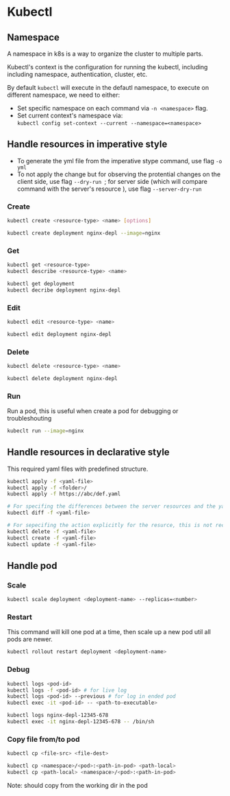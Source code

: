 # Kubectl

## Namespace

A namespace in k8s is a way to organize the cluster to multiple parts.

Kubectl's context is the configuration for running the kubectl, including including namespace, authentication, cluster, etc.

By default `kubectl` will execute in the defautl namespace, to execute on different namespace, we need to either:

- Set specific namespace on each command via `-n <namespace>` flag.
- Set current context's namespace via:  
  `kubectl config set-context --current --namespace=<namespace>`

## Handle resources in imperative style

* To generate the yml file from the imperative stype command, use flag `-o yml`
* To not apply the change but for observing the protential changes on the client side, use flag `--dry-run `; for server side (which will compare command with the server's resource ), use flag `--server-dry-run`

### Create

```sh
kubectl create <resource-type> <name> [options]

kubectl create deployment nginx-depl --image=nginx
```

### Get

```sh
kubectl get <resource-type>
kubectl describe <resource-type> <name>

kubectl get deployment
kubectl decribe deployment nginx-depl
```

### Edit

```sh
kubectl edit <resource-type> <name>

kubectl edit deployment nginx-depl
```

### Delete

```sh
kubectl delete <resource-type> <name>

kubectl delete deployment nginx-depl
```

### Run

Run a pod, this is useful when create a pod for debugging or troubleshouting

```sh
kubeclt run --image=nginx
```

## Handle resources in declarative style

This required yaml files with predefined structure.

```sh
kubectl apply -f <yaml-file>
kubectl apply -f <folder>/
kubectl apply -f https://abc/def.yaml

# For specifing the differences between the server resources and the yaml file 
kubectl diff -f <yaml-file>

# For sepecifing the action explicitly for the resurce, this is not recommended for automation
kubectl delete -f <yaml-file>
kubectl create -f <yaml-file>
kubectl update -f <yaml-file>
```

## Handle pod

### Scale

```sh
kubectl scale deployment <deployment-name> --replicas=<number>
```

### Restart

This command will kill one pod at a time, then scale up a new pod util all pods are newer.

```sh
kubectl rollout restart deployment <deployment-name>
```

### Debug

```sh
kubectl logs <pod-id>
kubectl logs -f <pod-id> # for live log
kubectl logs <pod-id> --previous # for log in ended pod
kubectl exec -it <pod-id> -- <path-to-executable>

kubectl logs nginx-depl-12345-678
kubectl exec -it nginx-depl-12345-678 -- /bin/sh
```

### Copy file from/to pod

```sh
kubectl cp <file-src> <file-dest>

kubectl cp <namespace>/<pod>:<path-in-pod> <path-local>
kubectl cp <path-local> <namespace>/<pod>:<path-in-pod>
```

Note: should copy from the working dir in the pod
